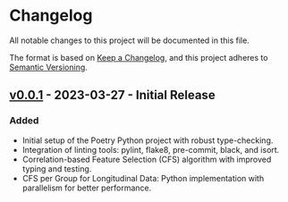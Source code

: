 # Changelog

All notable changes to this project will be documented in this file.

The format is based on [Keep a Changelog](https://keepachangelog.com/en/1.0.0/),
and this project adheres to [Semantic Versioning](https://semver.org/spec/v2.0.0.html).

## [v0.0.1] - 2023-03-27 - Initial Release

### Added

- Initial setup of the Poetry Python project with robust type-checking.
- Integration of linting tools: pylint, flake8, pre-commit, black, and isort.
- Correlation-based Feature Selection (CFS) algorithm with improved typing and testing.
- CFS per Group for Longitudinal Data: Python implementation with parallelism for better performance.

[Unreleased]: https://github.com/simonprovost/scikit-longitudinal/compare/v0.0.1...HEAD
[v0.0.1]: https://github.com/simonprovost/scikit-longitudinal/releases/tag/v0.0.1
